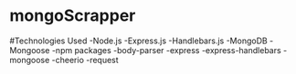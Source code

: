 # mongoScrapper

#Technologies Used
-Node.js
-Express.js
-Handlebars.js
-MongoDB
-Mongoose
-npm packages
-body-parser
-express
-express-handlebars
-mongoose
-cheerio
-request
